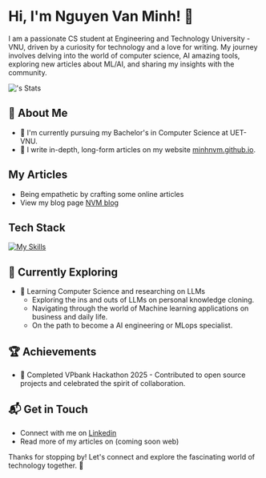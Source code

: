 # Hi, I'm Nguyen Van Minh! 👋

I am a passionate CS student at Engineering and Technology University - VNU, driven by a curiosity for technology and a love for writing. My journey involves delving into the world of computer science, AI amazing tools, exploring new articles about ML/AI, and sharing my insights with the community.

![<minhnvm2307>'s Stats](https://github-readme-stats.vercel.app/api?username=minhnvm2307&theme=vue-dark&show_icons=true&hide_border=true&count_private=true)

## 🚀 About Me

- 🔭 I'm currently pursuing my Bachelor's in Computer Science at UET-VNU.
- 📝 I write in-depth, long-form articles on my website [minhnvm.github.io]([https://minnvm.dev](https://minhnvm2307.github.io/NVM_blog/includes/about.html)).

## My Articles
- Being empathetic by crafting some online articles
- View my blog page [NVM blog](https://minhnvm2307.github.io/NVM_blog/includes/blog.html)


## Tech Stack
[![My Skills](https://skillicons.dev/icons?i=python,nodejs,mysql,aws,docker,tensorflow)](https://skillicons.dev)

## 🌱 Currently Exploring

- 🚀 Learning Computer Science and researching on LLMs
  - Exploring the ins and outs of LLMs on personal knowledge cloning.
  - Navigating through the world of Machine learning applications on business and daily life.
  - On the path to become a AI engineering or MLops specialist.

 ## 🏆 Achievements

- 🌟 Completed VPbank Hackathon 2025 - Contributed to open source projects and celebrated the spirit of collaboration.


## 📬 Get in Touch

- Connect with me on [Linkedin](https://linkedin.com/in/minh-nguyen-733a52322)
- Read more of my articles on (coming soon web)

Thanks for stopping by! Let's connect and explore the fascinating world of technology together. 🚀



<!--

Here are some ideas to get you started:

- 🔭 I’m currently working on ...
- 🌱 I’m currently learning ...
- 👯 I’m looking to collaborate on ...
- 🤔 I’m looking for help with ...
- 💬 Ask me about ...
- 📫 How to reach me: ...
- 😄 Pronouns: ...
- ⚡ Fun fact: ...
-->
